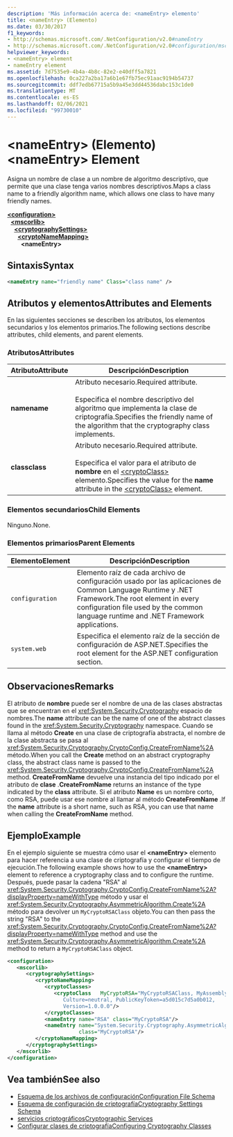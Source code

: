 ```yaml
---
description: 'Más información acerca de: <nameEntry> elemento'
title: <nameEntry> (Elemento)
ms.date: 03/30/2017
f1_keywords:
- http://schemas.microsoft.com/.NetConfiguration/v2.0#nameEntry
- http://schemas.microsoft.com/.NetConfiguration/v2.0#configuration/mscorlib/cryptographySettings/cryptoNameMapping/nameEntry
helpviewer_keywords:
- <nameEntry> element
- nameEntry element
ms.assetid: 7d7535e9-4b4a-4b8c-82e2-e40dff5a7821
ms.openlocfilehash: 0ca227a2ba17a6b1e67fb75ec91aac9194b54737
ms.sourcegitcommit: ddf7edb67715a5b9a45e3dd44536dabc153c1de0
ms.translationtype: MT
ms.contentlocale: es-ES
ms.lasthandoff: 02/06/2021
ms.locfileid: "99730010"
---
```

# <a name="nameentry-element"></a><span data-ttu-id="8a2ee-103">\<nameEntry> (Elemento)</span><span class="sxs-lookup"><span data-stu-id="8a2ee-103">\<nameEntry> Element</span></span>

<span data-ttu-id="8a2ee-104">Asigna un nombre de clase a un nombre de algoritmo descriptivo, que permite que una clase tenga varios nombres descriptivos.</span><span class="sxs-lookup"><span data-stu-id="8a2ee-104">Maps a class name to a friendly algorithm name, which allows one class to have many friendly names.</span></span>  
  
[**\<configuration>**](../configuration-element.md)  
&nbsp;&nbsp;[**\<mscorlib>**](mscorlib-element-for-cryptography-settings.md)  
&nbsp;&nbsp;&nbsp;&nbsp;[**\<cryptographySettings>**](cryptographysettings-element.md)  
&nbsp;&nbsp;&nbsp;&nbsp;&nbsp;&nbsp;[**\<cryptoNameMapping>**](cryptonamemapping-element.md)  
&nbsp;&nbsp;&nbsp;&nbsp;&nbsp;&nbsp;&nbsp;&nbsp;**\<nameEntry>**  
  
## <a name="syntax"></a><span data-ttu-id="8a2ee-105">Sintaxis</span><span class="sxs-lookup"><span data-stu-id="8a2ee-105">Syntax</span></span>  
  
```xml  
<nameEntry name="friendly name" Class="class name" />  
```  
  
## <a name="attributes-and-elements"></a><span data-ttu-id="8a2ee-106">Atributos y elementos</span><span class="sxs-lookup"><span data-stu-id="8a2ee-106">Attributes and Elements</span></span>  

 <span data-ttu-id="8a2ee-107">En las siguientes secciones se describen los atributos, los elementos secundarios y los elementos primarios.</span><span class="sxs-lookup"><span data-stu-id="8a2ee-107">The following sections describe attributes, child elements, and parent elements.</span></span>  
  
### <a name="attributes"></a><span data-ttu-id="8a2ee-108">Atributos</span><span class="sxs-lookup"><span data-stu-id="8a2ee-108">Attributes</span></span>  
  
|<span data-ttu-id="8a2ee-109">Atributo</span><span class="sxs-lookup"><span data-stu-id="8a2ee-109">Attribute</span></span>|<span data-ttu-id="8a2ee-110">Descripción</span><span class="sxs-lookup"><span data-stu-id="8a2ee-110">Description</span></span>|  
|---------------|-----------------|  
|<span data-ttu-id="8a2ee-111">**name**</span><span class="sxs-lookup"><span data-stu-id="8a2ee-111">**name**</span></span>|<span data-ttu-id="8a2ee-112">Atributo necesario.</span><span class="sxs-lookup"><span data-stu-id="8a2ee-112">Required attribute.</span></span><br /><br /> <span data-ttu-id="8a2ee-113">Especifica el nombre descriptivo del algoritmo que implementa la clase de criptografía.</span><span class="sxs-lookup"><span data-stu-id="8a2ee-113">Specifies the friendly name of the algorithm that the cryptography class implements.</span></span>|  
|<span data-ttu-id="8a2ee-114">**class**</span><span class="sxs-lookup"><span data-stu-id="8a2ee-114">**class**</span></span>|<span data-ttu-id="8a2ee-115">Atributo necesario.</span><span class="sxs-lookup"><span data-stu-id="8a2ee-115">Required attribute.</span></span><br /><br /> <span data-ttu-id="8a2ee-116">Especifica el valor para el atributo de **nombre** en el [\<cryptoClass>](cryptoclass-element.md) elemento.</span><span class="sxs-lookup"><span data-stu-id="8a2ee-116">Specifies the value for the **name** attribute in the [\<cryptoClass>](cryptoclass-element.md) element.</span></span>|  
  
### <a name="child-elements"></a><span data-ttu-id="8a2ee-117">Elementos secundarios</span><span class="sxs-lookup"><span data-stu-id="8a2ee-117">Child Elements</span></span>  

 <span data-ttu-id="8a2ee-118">Ninguno.</span><span class="sxs-lookup"><span data-stu-id="8a2ee-118">None.</span></span>  
  
### <a name="parent-elements"></a><span data-ttu-id="8a2ee-119">Elementos primarios</span><span class="sxs-lookup"><span data-stu-id="8a2ee-119">Parent Elements</span></span>  
  
|<span data-ttu-id="8a2ee-120">Elemento</span><span class="sxs-lookup"><span data-stu-id="8a2ee-120">Element</span></span>|<span data-ttu-id="8a2ee-121">Descripción</span><span class="sxs-lookup"><span data-stu-id="8a2ee-121">Description</span></span>|  
|-------------|-----------------|  
|`configuration`|<span data-ttu-id="8a2ee-122">Elemento raíz de cada archivo de configuración usado por las aplicaciones de Common Language Runtime y .NET Framework.</span><span class="sxs-lookup"><span data-stu-id="8a2ee-122">The root element in every configuration file used by the common language runtime and .NET Framework applications.</span></span>|  
|`system.web`|<span data-ttu-id="8a2ee-123">Especifica el elemento raíz de la sección de configuración de ASP.NET.</span><span class="sxs-lookup"><span data-stu-id="8a2ee-123">Specifies the root element for the ASP.NET configuration section.</span></span>|  
  
## <a name="remarks"></a><span data-ttu-id="8a2ee-124">Observaciones</span><span class="sxs-lookup"><span data-stu-id="8a2ee-124">Remarks</span></span>  

 <span data-ttu-id="8a2ee-125">El atributo de **nombre** puede ser el nombre de una de las clases abstractas que se encuentran en el <xref:System.Security.Cryptography> espacio de nombres.</span><span class="sxs-lookup"><span data-stu-id="8a2ee-125">The **name** attribute can be the name of one of the abstract classes found in the <xref:System.Security.Cryptography> namespace.</span></span> <span data-ttu-id="8a2ee-126">Cuando se llama al método **Create** en una clase de criptografía abstracta, el nombre de la clase abstracta se pasa al <xref:System.Security.Cryptography.CryptoConfig.CreateFromName%2A> método.</span><span class="sxs-lookup"><span data-stu-id="8a2ee-126">When you call the **Create** method on an abstract cryptography class, the abstract class name is passed to the <xref:System.Security.Cryptography.CryptoConfig.CreateFromName%2A> method.</span></span> <span data-ttu-id="8a2ee-127">**CreateFromName** devuelve una instancia del tipo indicado por el atributo de **clase** .</span><span class="sxs-lookup"><span data-stu-id="8a2ee-127">**CreateFromName** returns an instance of the type indicated by the **class** attribute.</span></span> <span data-ttu-id="8a2ee-128">Si el atributo **Name** es un nombre corto, como RSA, puede usar ese nombre al llamar al método **CreateFromName** .</span><span class="sxs-lookup"><span data-stu-id="8a2ee-128">If the **name** attribute is a short name, such as RSA, you can use that name when calling the **CreateFromName** method.</span></span>  
  
## <a name="example"></a><span data-ttu-id="8a2ee-129">Ejemplo</span><span class="sxs-lookup"><span data-stu-id="8a2ee-129">Example</span></span>  

 <span data-ttu-id="8a2ee-130">En el ejemplo siguiente se muestra cómo usar el **\<nameEntry>** elemento para hacer referencia a una clase de criptografía y configurar el tiempo de ejecución.</span><span class="sxs-lookup"><span data-stu-id="8a2ee-130">The following example shows how to use the **\<nameEntry>** element to reference a cryptography class and to configure the runtime.</span></span> <span data-ttu-id="8a2ee-131">Después, puede pasar la cadena "RSA" al <xref:System.Security.Cryptography.CryptoConfig.CreateFromName%2A?displayProperty=nameWithType> método y usar el <xref:System.Security.Cryptography.AsymmetricAlgorithm.Create%2A> método para devolver un `MyCryptoRSAClass` objeto.</span><span class="sxs-lookup"><span data-stu-id="8a2ee-131">You can then pass the string "RSA" to the <xref:System.Security.Cryptography.CryptoConfig.CreateFromName%2A?displayProperty=nameWithType> method and use the <xref:System.Security.Cryptography.AsymmetricAlgorithm.Create%2A> method to return a `MyCryptoRSAClass` object.</span></span>  
  
```xml  
<configuration>  
   <mscorlib>  
      <cryptographySettings>  
         <cryptoNameMapping>  
            <cryptoClasses>  
               <cryptoClass   MyCryptoRSA="MyCryptoRSAClass, MyAssembly  
                  Culture=neutral, PublicKeyToken=a5d015c7d5a0b012,  
                  Version=1.0.0.0"/>  
            </cryptoClasses>  
            <nameEntry name="RSA" class="MyCryptoRSA"/>  
            <nameEntry name="System.Security.Cryptography.AsymmetricAlgorithm"  
                       class="MyCryptoRSA"/>  
         </cryptoNameMapping>  
      </cryptographySettings>  
   </mscorlib>  
</configuration>  
```  
  
## <a name="see-also"></a><span data-ttu-id="8a2ee-132">Vea también</span><span class="sxs-lookup"><span data-stu-id="8a2ee-132">See also</span></span>

- [<span data-ttu-id="8a2ee-133">Esquema de los archivos de configuración</span><span class="sxs-lookup"><span data-stu-id="8a2ee-133">Configuration File Schema</span></span>](../index.md)
- [<span data-ttu-id="8a2ee-134">Esquema de configuración de criptografía</span><span class="sxs-lookup"><span data-stu-id="8a2ee-134">Cryptography Settings Schema</span></span>](index.md)
- [<span data-ttu-id="8a2ee-135">servicios criptográficos</span><span class="sxs-lookup"><span data-stu-id="8a2ee-135">Cryptographic Services</span></span>](../../../../standard/security/cryptographic-services.md)
- [<span data-ttu-id="8a2ee-136">Configurar clases de criptografía</span><span class="sxs-lookup"><span data-stu-id="8a2ee-136">Configuring Cryptography Classes</span></span>](../../configure-cryptography-classes.md)

